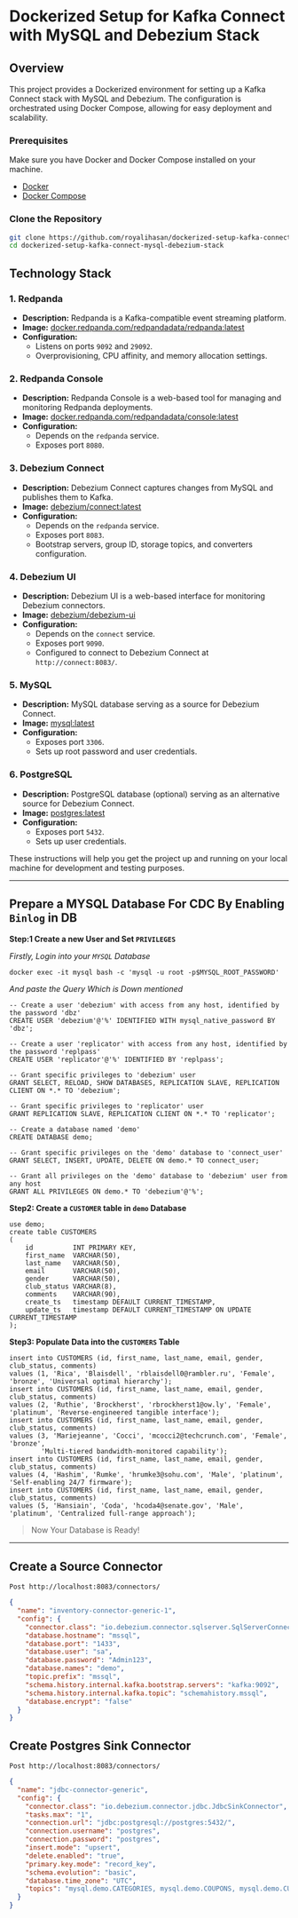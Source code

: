 # Dockerized Setup for Kafka Connect with MySQL and Debezium Stack

## Overview

This project provides a Dockerized environment for setting up a Kafka Connect stack with MySQL and Debezium. The
configuration is orchestrated using Docker Compose, allowing for easy deployment and scalability.

### Prerequisites

Make sure you have Docker and Docker Compose installed on your machine.

- [Docker](https://docs.docker.com/get-docker/)
- [Docker Compose](https://docs.docker.com/compose/install/)

### Clone the Repository

```bash
git clone https://github.com/royalihasan/dockerized-setup-kafka-connect-mysql-debezium-stack.git
cd dockerized-setup-kafka-connect-mysql-debezium-stack
```

## Technology Stack

### 1. Redpanda

- **Description:** Redpanda is a Kafka-compatible event streaming platform.
- **Image:** [docker.redpanda.com/redpandadata/redpanda:latest](https://hub.docker.com/r/redpandadata/redpanda)
- **Configuration:**
    - Listens on ports `9092` and `29092`.
    - Overprovisioning, CPU affinity, and memory allocation settings.

### 2. Redpanda Console

- **Description:** Redpanda Console is a web-based tool for managing and monitoring Redpanda deployments.
- **Image:** [docker.redpanda.com/redpandadata/console:latest](https://hub.docker.com/r/redpandadata/console)
- **Configuration:**
    - Depends on the `redpanda` service.
    - Exposes port `8080`.

### 3. Debezium Connect

- **Description:** Debezium Connect captures changes from MySQL and publishes them to Kafka.
- **Image:** [debezium/connect:latest](https://hub.docker.com/r/debezium/connect)
- **Configuration:**
    - Depends on the `redpanda` service.
    - Exposes port `8083`.
    - Bootstrap servers, group ID, storage topics, and converters configuration.

### 4. Debezium UI

- **Description:** Debezium UI is a web-based interface for monitoring Debezium connectors.
- **Image:** [debezium/debezium-ui](https://hub.docker.com/r/debezium/debezium-ui)
- **Configuration:**
    - Depends on the `connect` service.
    - Exposes port `9090`.
    - Configured to connect to Debezium Connect at `http://connect:8083/`.

### 5. MySQL

- **Description:** MySQL database serving as a source for Debezium Connect.
- **Image:** [mysql:latest](https://hub.docker.com/_/mysql)
- **Configuration:**
    - Exposes port `3306`.
    - Sets up root password and user credentials.

### 6. PostgreSQL

- **Description:** PostgreSQL database (optional) serving as an alternative source for Debezium Connect.
- **Image:** [postgres:latest](https://hub.docker.com/_/postgres)
- **Configuration:**
    - Exposes port `5432`.
    - Sets up user credentials.

These instructions will help you get the project up and running on your local machine for development and testing
purposes.

---

## Prepare a MYSQL Database For CDC By Enabling `Binlog` in DB

**Step:1 Create a new User and Set `PRIVILEGES`**

_Firstly, Login into your `MYSQL` Database_

```shell
docker exec -it mysql bash -c 'mysql -u root -p$MYSQL_ROOT_PASSWORD'
```

_And paste the Query Which is Down mentioned_

```mysql
-- Create a user 'debezium' with access from any host, identified by the password 'dbz'
CREATE USER 'debezium'@'%' IDENTIFIED WITH mysql_native_password BY 'dbz';

-- Create a user 'replicator' with access from any host, identified by the password 'replpass'
CREATE USER 'replicator'@'%' IDENTIFIED BY 'replpass';

-- Grant specific privileges to 'debezium' user
GRANT SELECT, RELOAD, SHOW DATABASES, REPLICATION SLAVE, REPLICATION CLIENT ON *.* TO 'debezium';

-- Grant specific privileges to 'replicator' user
GRANT REPLICATION SLAVE, REPLICATION CLIENT ON *.* TO 'replicator';

-- Create a database named 'demo'
CREATE DATABASE demo;

-- Grant specific privileges on the 'demo' database to 'connect_user'
GRANT SELECT, INSERT, UPDATE, DELETE ON demo.* TO connect_user;

-- Grant all privileges on the 'demo' database to 'debezium' user from any host
GRANT ALL PRIVILEGES ON demo.* TO 'debezium'@'%';
```

**Step2: Create a `CUSTOMER` table in `demo` Database**

```mysql
use demo;
create table CUSTOMERS
(
    id          INT PRIMARY KEY,
    first_name  VARCHAR(50),
    last_name   VARCHAR(50),
    email       VARCHAR(50),
    gender      VARCHAR(50),
    club_status VARCHAR(8),
    comments    VARCHAR(90),
    create_ts   timestamp DEFAULT CURRENT_TIMESTAMP,
    update_ts   timestamp DEFAULT CURRENT_TIMESTAMP ON UPDATE CURRENT_TIMESTAMP
);
```

**Step3: Populate Data into the `CUSTOMERS` Table**

```mysql
insert into CUSTOMERS (id, first_name, last_name, email, gender, club_status, comments)
values (1, 'Rica', 'Blaisdell', 'rblaisdell0@rambler.ru', 'Female', 'bronze', 'Universal optimal hierarchy');
insert into CUSTOMERS (id, first_name, last_name, email, gender, club_status, comments)
values (2, 'Ruthie', 'Brockherst', 'rbrockherst1@ow.ly', 'Female', 'platinum', 'Reverse-engineered tangible interface');
insert into CUSTOMERS (id, first_name, last_name, email, gender, club_status, comments)
values (3, 'Mariejeanne', 'Cocci', 'mcocci2@techcrunch.com', 'Female', 'bronze',
        'Multi-tiered bandwidth-monitored capability');
insert into CUSTOMERS (id, first_name, last_name, email, gender, club_status, comments)
values (4, 'Hashim', 'Rumke', 'hrumke3@sohu.com', 'Male', 'platinum', 'Self-enabling 24/7 firmware');
insert into CUSTOMERS (id, first_name, last_name, email, gender, club_status, comments)
values (5, 'Hansiain', 'Coda', 'hcoda4@senate.gov', 'Male', 'platinum', 'Centralized full-range approach');
```

> Now Your Database is Ready!

---

## Create a Source Connector
`Post http://localhost:8083/connectors/`

```json
{
  "name": "inventory-connector-generic-1",
  "config": {
    "connector.class": "io.debezium.connector.sqlserver.SqlServerConnector",
    "database.hostname": "mssql",
    "database.port": "1433",
    "database.user": "sa",
    "database.password": "Admin123",
    "database.names": "demo",
    "topic.prefix": "mssql",
    "schema.history.internal.kafka.bootstrap.servers": "kafka:9092",
    "schema.history.internal.kafka.topic": "schemahistory.mssql",
    "database.encrypt": "false"
  }
}
```

## Create Postgres Sink Connector
`Post http://localhost:8083/connectors/`
```json
{
  "name": "jdbc-connector-generic",
  "config": {
    "connector.class": "io.debezium.connector.jdbc.JdbcSinkConnector",
    "tasks.max": "1",
    "connection.url": "jdbc:postgresql://postgres:5432/",
    "connection.username": "postgres",
    "connection.password": "postgres",
    "insert.mode": "upsert",
    "delete.enabled": "true",
    "primary.key.mode": "record_key",
    "schema.evolution": "basic",
    "database.time_zone": "UTC",
    "topics": "mysql.demo.CATEGORIES, mysql.demo.COUPONS, mysql.demo.CUSTOMERS, mysql.demo.EMPLOYEES, mysql.demo.EVENTS, mysql.demo.ORDER_ITEMS, mysql.demo.ORDERS, mysql.demo.PAYMENTS, mysql.demo.PRODUCTS, mysql.demo.REVIEWS, mysql.demo.SUPPLIERS"
  }
}
```
